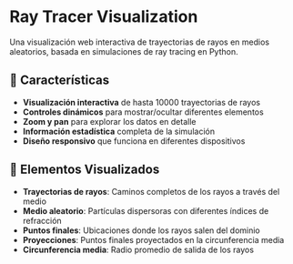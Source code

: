 # Ray Tracer Visualization

Una visualización web interactiva de trayectorias de rayos en medios aleatorios, basada en simulaciones de ray tracing en Python.

## 🌟 Características

- **Visualización interactiva** de hasta 10000 trayectorias de rayos
- **Controles dinámicos** para mostrar/ocultar diferentes elementos
- **Zoom y pan** para explorar los datos en detalle
- **Información estadística** completa de la simulación
- **Diseño responsivo** que funciona en diferentes dispositivos

## 🎯 Elementos Visualizados

- **Trayectorias de rayos**: Caminos completos de los rayos a través del medio
- **Medio aleatorio**: Partículas dispersoras con diferentes índices de refracción
- **Puntos finales**: Ubicaciones donde los rayos salen del dominio
- **Proyecciones**: Puntos finales proyectados en la circunferencia media
- **Circunferencia media**: Radio promedio de salida de los rayos

